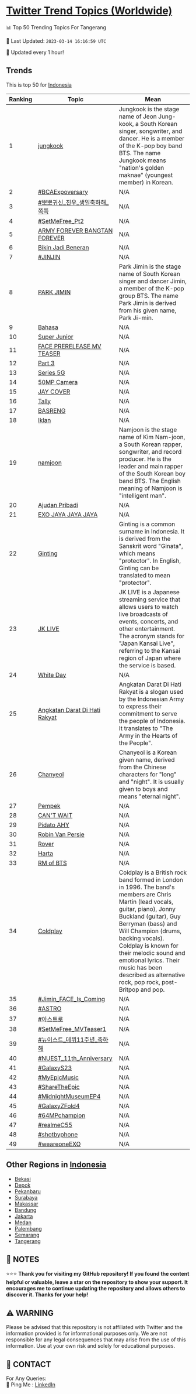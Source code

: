 [Twitter Trend Topics (Worldwide)](https://github.com/ErcinDedeoglu/Twitter-Trend-Topics)
==========


📊 Top 50 Trending Topics For Tangerang

📆 Last Updated: `2023-03-14 16:16:59 UTC`

🔧 Updated every 1 hour!


## Trends

This is top 50 for [Indonesia](</Indonesia>)

| Ranking | Topic | Mean |
| ------- | ------------ | ------------ |
| 1 | [jungkook](http://twitter.com/search?q=jungkook) | Jungkook is the stage name of Jeon Jung-kook, a South Korean singer, songwriter, and dancer. He is a member of the K-pop boy band BTS. The name Jungkook means "nation's golden maknae" (youngest member) in Korean. |
| 2 | [#BCAExpoversary](http://twitter.com/search?q=%23BCAExpoversary) | N/A |
| 3 | [#뽀뽀귀신_진우_생일축하해_쪽쪽](http://twitter.com/search?q=%23%eb%bd%80%eb%bd%80%ea%b7%80%ec%8b%a0_%ec%a7%84%ec%9a%b0_%ec%83%9d%ec%9d%bc%ec%b6%95%ed%95%98%ed%95%b4_%ec%aa%bd%ec%aa%bd) | N/A |
| 4 | [#SetMeFree_Pt2](http://twitter.com/search?q=%23SetMeFree_Pt2) | N/A |
| 5 | [ARMY FOREVER BANGTAN FOREVER](http://twitter.com/search?q=ARMY+FOREVER+BANGTAN+FOREVER) | N/A |
| 6 | [Bikin Jadi Beneran](http://twitter.com/search?q=Bikin+Jadi+Beneran) | N/A |
| 7 | [#JINJIN](http://twitter.com/search?q=%23JINJIN) | N/A |
| 8 | [PARK JIMIN](http://twitter.com/search?q=PARK+JIMIN) | Park Jimin is the stage name of South Korean singer and dancer Jimin, a member of the K-pop group BTS. The name Park Jimin is derived from his given name, Park Ji-min. |
| 9 | [Bahasa](http://twitter.com/search?q=Bahasa) | N/A |
| 10 | [Super Junior](http://twitter.com/search?q=Super+Junior) | N/A |
| 11 | [FACE PRERELEASE MV TEASER](http://twitter.com/search?q=FACE+PRERELEASE+MV+TEASER) | N/A |
| 12 | [Part 3](http://twitter.com/search?q=Part+3) | N/A |
| 13 | [Series 5G](http://twitter.com/search?q=Series+5G) | N/A |
| 14 | [50MP Camera](http://twitter.com/search?q=50MP+Camera) | N/A |
| 15 | [JAY COVER](http://twitter.com/search?q=JAY+COVER) | N/A |
| 16 | [Tally](http://twitter.com/search?q=Tally) | N/A |
| 17 | [BASRENG](http://twitter.com/search?q=BASRENG) | N/A |
| 18 | [Iklan](http://twitter.com/search?q=Iklan) | N/A |
| 19 | [namjoon](http://twitter.com/search?q=namjoon) | Namjoon is the stage name of Kim Nam-joon, a South Korean rapper, songwriter, and record producer. He is the leader and main rapper of the South Korean boy band BTS. The English meaning of Namjoon is "intelligent man". |
| 20 | [Ajudan Pribadi](http://twitter.com/search?q=Ajudan+Pribadi) | N/A |
| 21 | [EXO JAYA JAYA JAYA](http://twitter.com/search?q=EXO+JAYA+JAYA+JAYA) | N/A |
| 22 | [Ginting](http://twitter.com/search?q=Ginting) | Ginting is a common surname in Indonesia. It is derived from the Sanskrit word "Ginata", which means "protector". In English, Ginting can be translated to mean "protector". |
| 23 | [JK LIVE](http://twitter.com/search?q=JK+LIVE) | JK LIVE is a Japanese streaming service that allows users to watch live broadcasts of events, concerts, and other entertainment. The acronym stands for "Japan Kansai Live", referring to the Kansai region of Japan where the service is based. |
| 24 | [White Day](http://twitter.com/search?q=White+Day) | N/A |
| 25 | [Angkatan Darat Di Hati Rakyat](http://twitter.com/search?q=Angkatan+Darat+Di+Hati+Rakyat) | Angkatan Darat Di Hati Rakyat is a slogan used by the Indonesian Army to express their commitment to serve the people of Indonesia. It translates to "The Army in the Hearts of the People". |
| 26 | [Chanyeol](http://twitter.com/search?q=Chanyeol) | Chanyeol is a Korean given name, derived from the Chinese characters for "long" and "night". It is usually given to boys and means "eternal night". |
| 27 | [Pempek](http://twitter.com/search?q=Pempek) | N/A |
| 28 | [CAN'T WAIT](http://twitter.com/search?q=CAN%27T+WAIT) | N/A |
| 29 | [Pidato AHY](http://twitter.com/search?q=Pidato+AHY) | N/A |
| 30 | [Robin Van Persie](http://twitter.com/search?q=Robin+Van+Persie) | N/A |
| 31 | [Rover](http://twitter.com/search?q=Rover) | N/A |
| 32 | [Harta](http://twitter.com/search?q=Harta) | N/A |
| 33 | [RM of BTS](http://twitter.com/search?q=RM+of+BTS) | N/A |
| 34 | [Coldplay](http://twitter.com/search?q=Coldplay) | Coldplay is a British rock band formed in London in 1996. The band's members are Chris Martin (lead vocals, guitar, piano), Jonny Buckland (guitar), Guy Berryman (bass) and Will Champion (drums, backing vocals). Coldplay is known for their melodic sound and emotional lyrics. Their music has been described as alternative rock, pop rock, post-Britpop and pop. |
| 35 | [#Jimin_FACE_Is_Coming](http://twitter.com/search?q=%23Jimin_FACE_Is_Coming) | N/A |
| 36 | [#ASTRO](http://twitter.com/search?q=%23ASTRO) | N/A |
| 37 | [#아스트로](http://twitter.com/search?q=%23%ec%95%84%ec%8a%a4%ed%8a%b8%eb%a1%9c) | N/A |
| 38 | [#SetMeFree_MVTeaser1](http://twitter.com/search?q=%23SetMeFree_MVTeaser1) | N/A |
| 39 | [#뉴이스트_데뷔11주년_축하해](http://twitter.com/search?q=%23%eb%89%b4%ec%9d%b4%ec%8a%a4%ed%8a%b8_%eb%8d%b0%eb%b7%9411%ec%a3%bc%eb%85%84_%ec%b6%95%ed%95%98%ed%95%b4) | N/A |
| 40 | [#NUEST_11th_Anniversary](http://twitter.com/search?q=%23NUEST_11th_Anniversary) | N/A |
| 41 | [#GalaxyS23](http://twitter.com/search?q=%23GalaxyS23) | N/A |
| 42 | [#MyEpicMusic](http://twitter.com/search?q=%23MyEpicMusic) | N/A |
| 43 | [#ShareTheEpic](http://twitter.com/search?q=%23ShareTheEpic) | N/A |
| 44 | [#MidnightMuseumEP4](http://twitter.com/search?q=%23MidnightMuseumEP4) | N/A |
| 45 | [#GalaxyZFold4](http://twitter.com/search?q=%23GalaxyZFold4) | N/A |
| 46 | [#64MPchampion](http://twitter.com/search?q=%2364MPchampion) | N/A |
| 47 | [#realmeC55](http://twitter.com/search?q=%23realmeC55) | N/A |
| 48 | [#shotbyphone](http://twitter.com/search?q=%23shotbyphone) | N/A |
| 49 | [#weareoneEXO](http://twitter.com/search?q=%23weareoneEXO) | N/A |



## Other Regions in [Indonesia](</Indonesia>)

* [Bekasi](</Indonesia/Bekasi.md>)
* [Depok](</Indonesia/Depok.md>)
* [Pekanbaru](</Indonesia/Pekanbaru.md>)
* [Surabaya](</Indonesia/Surabaya.md>)
* [Makassar](</Indonesia/Makassar.md>)
* [Bandung](</Indonesia/Bandung.md>)
* [Jakarta](</Indonesia/Jakarta.md>)
* [Medan](</Indonesia/Medan.md>)
* [Palembang](</Indonesia/Palembang.md>)
* [Semarang](</Indonesia/Semarang.md>)
* [Tangerang](</Indonesia/Tangerang.md>)



## 📝 NOTES

⭐⭐⭐ **Thank you for visiting my GitHub repository! If you found the content helpful or valuable, leave a star on the repository to show your support. It encourages me to continue updating the repository and allows others to discover it. Thanks for your help!**


## ⚠️ WARNING

Please be advised that this repository is not affiliated with Twitter and the information provided is for informational purposes only. We are not responsible for any legal consequences that may arise from the use of this information. Use at your own risk and solely for educational purposes.


## 📨 CONTACT

 For Any Queries:  
            🏓 Ping Me : [LinkedIn](https://www.linkedin.com/in/ercindedeoglu/)
